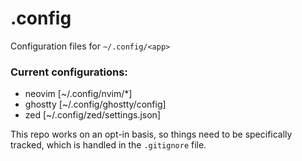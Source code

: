 # .config
Configuration files for `~/.config/<app>`

### Current configurations: 
* neovim [~/.config/nvim/*]
* ghostty [~/.config/ghostty/config]
* zed [~/.config/zed/settings.json]

This repo works on an opt-in basis, so things need to be specifically tracked, which is handled in the `.gitignore` file.
